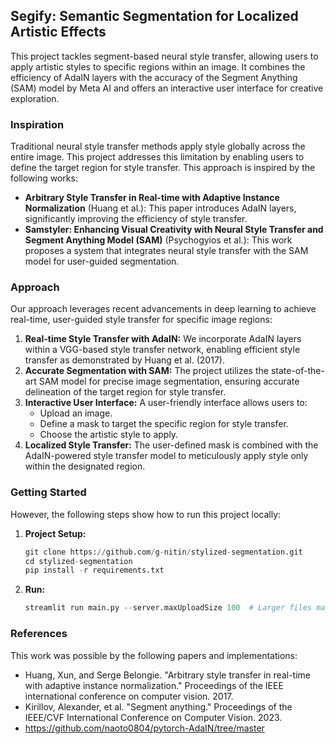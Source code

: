 ## Segify: Semantic Segmentation for Localized Artistic Effects 

This project tackles segment-based neural style transfer, allowing users to apply artistic styles to specific regions within an image. It combines the efficiency of AdaIN layers with the accuracy of the Segment Anything (SAM) model by Meta AI and offers an interactive user interface for creative exploration.

### Inspiration

Traditional neural style transfer methods apply style globally across the entire image. This project addresses this limitation by enabling users to define the target region for style transfer. This approach is inspired by the following works:

* **Arbitrary Style Transfer in Real-time with Adaptive Instance Normalization** (Huang et al.): This paper introduces AdaIN layers, significantly improving the efficiency of style transfer.
* **Samstyler: Enhancing Visual Creativity with Neural Style Transfer and Segment Anything Model (SAM)** (Psychogyios et al.): This work proposes a system that integrates neural style transfer with the SAM model for user-guided segmentation.

### Approach

Our approach leverages recent advancements in deep learning to achieve real-time, user-guided style transfer for specific image regions:

1. **Real-time Style Transfer with AdaIN:** We incorporate AdaIN layers within a VGG-based style transfer network, enabling efficient style transfer as demonstrated by Huang et al. (2017).
2. **Accurate Segmentation with SAM:** The project utilizes the state-of-the-art SAM model for precise image segmentation, ensuring accurate delineation of the target region for style transfer.
3. **Interactive User Interface:**  A user-friendly interface allows users to:
    * Upload an image.
    * Define a mask to target the specific region for style transfer.
    * Choose the artistic style to apply.
4. **Localized Style Transfer:** The user-defined mask is combined with the AdaIN-powered style transfer model to meticulously apply style only within the designated region.

### Getting Started

However, the following steps show how to run this project locally:

1. **Project Setup:**
   ```python
   git clone https://github.com/g-nitin/stylized-segmentation.git
   cd stylized-segmentation
   pip install -r requirements.txt
   ```
2. **Run:**
   ```python
   streamlit run main.py --server.maxUploadSize 100  # Larger files may cause the app to slow down or quit
   ```

### References

This work was possible by the following papers and implementations:
* Huang, Xun, and Serge Belongie. "Arbitrary style transfer in real-time with adaptive instance normalization." Proceedings of the IEEE international conference on computer vision. 2017.
* Kirillov, Alexander, et al. "Segment anything." Proceedings of the IEEE/CVF International Conference on Computer Vision. 2023.
* https://github.com/naoto0804/pytorch-AdaIN/tree/master